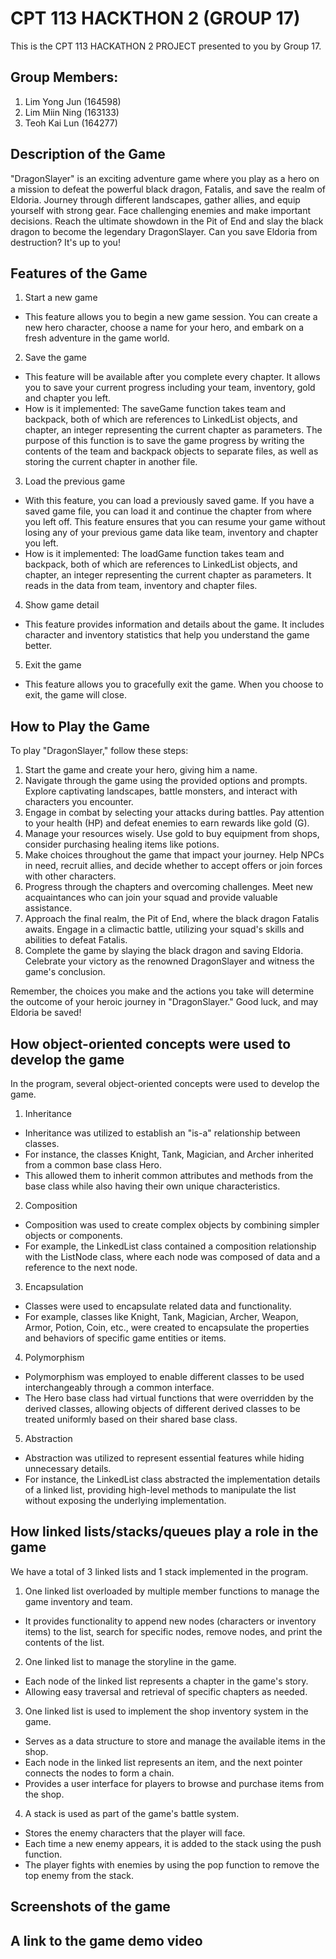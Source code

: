 # CPT 113 HACKTHON 2 (GROUP 17)
This is the CPT 113 HACKATHON 2 PROJECT presented to you by Group 17.

## Group Members:
1. Lim Yong Jun (164598)
2. Lim Miin Ning (163133)
3. Teoh Kai Lun (164277)

## Description of the Game
"DragonSlayer" is an exciting adventure game where you play as a hero on a mission to defeat the powerful black dragon, Fatalis, and save the realm of Eldoria. Journey through different landscapes, gather allies, and equip yourself with strong gear. Face challenging enemies and make important decisions. Reach the ultimate showdown in the Pit of End and slay the black dragon to become the legendary DragonSlayer. Can you save Eldoria from destruction? It's up to you!

## Features of the Game
1. Start a new game
- This feature allows you to begin a new game session. You can create a new hero character, choose a name for your hero, and embark on a fresh adventure in the game world.

2. Save the game
- This feature will be available after you complete every chapter. It allows you to save your current progress including your team, inventory, gold and chapter you left.
- How is it implemented: The saveGame function takes team and backpack, both of which are references to LinkedList objects, and chapter, an integer representing the current chapter as parameters. The purpose of this function is to save the game progress by writing the contents of the team and backpack objects to separate files, as well as storing the current chapter in another file.

3. Load the previous game
- With this feature, you can load a previously saved game. If you have a saved game file, you can load it and continue the chapter from where you left off. This feature ensures that you can resume your game without losing any of your previous game data like team, inventory and chapter you left.
- How is it implemented: The loadGame function takes team and backpack, both of which are references to LinkedList objects, and chapter, an integer representing the current chapter as parameters. It reads in the data from team, inventory and chapter files.
  
4. Show game detail
- This feature provides information and details about the game. It includes character and inventory statistics that help you understand the game better.
  
5. Exit the game
- This feature allows you to gracefully exit the game. When you choose to exit, the game will close.

## How to Play the Game
To play "DragonSlayer," follow these steps:

1. Start the game and create your hero, giving him a name.
2. Navigate through the game using the provided options and prompts. Explore captivating landscapes, battle monsters, and interact with characters you encounter.
3. Engage in combat by selecting your attacks during battles. Pay attention to your health (HP) and defeat enemies to earn rewards like gold (G).
4. Manage your resources wisely. Use gold to buy equipment from shops, consider purchasing healing items like potions.
5. Make choices throughout the game that impact your journey. Help NPCs in need, recruit allies, and decide whether to accept offers or join forces with other characters.
6. Progress through the chapters and overcoming challenges. Meet new acquaintances who can join your squad and provide valuable assistance.
7. Approach the final realm, the Pit of End, where the black dragon Fatalis awaits. Engage in a climactic battle, utilizing your squad's skills and abilities to defeat Fatalis.
8. Complete the game by slaying the black dragon and saving Eldoria. Celebrate your victory as the renowned DragonSlayer and witness the game's conclusion.

Remember, the choices you make and the actions you take will determine the outcome of your heroic journey in "DragonSlayer." Good luck, and may Eldoria be saved!

## How object-oriented concepts were used to develop the game
In the program, several object-oriented concepts were used to develop the game.

1. Inheritance
- Inheritance was utilized to establish an "is-a" relationship between classes.
- For instance, the classes Knight, Tank, Magician, and Archer inherited from a common base class Hero.
- This allowed them to inherit common attributes and methods from the base class while also having their own unique characteristics.
  
2. Composition
- Composition was used to create complex objects by combining simpler objects or components.
- For example, the LinkedList class contained a composition relationship with the ListNode class, where each node was composed of data and a reference to the next node.
  
3. Encapsulation
- Classes were used to encapsulate related data and functionality.
- For example, classes like Knight, Tank, Magician, Archer, Weapon, Armor, Potion, Coin, etc., were created to encapsulate the properties and behaviors of specific game entities or items.

4. Polymorphism
- Polymorphism was employed to enable different classes to be used interchangeably through a common interface.
- The Hero base class had virtual functions that were overridden by the derived classes, allowing objects of different derived classes to be treated uniformly based on their shared base class.

5. Abstraction
- Abstraction was utilized to represent essential features while hiding unnecessary details.
- For instance, the LinkedList class abstracted the implementation details of a linked list, providing high-level methods to manipulate the list without exposing the underlying implementation.

## How linked lists/stacks/queues play a role in the game
We have a total of 3 linked lists and 1 stack implemented in the program.
1. One linked list overloaded by multiple member functions to manage the game inventory and team.
- It provides functionality to append new nodes (characters or inventory items) to the list, search for specific nodes, remove nodes, and print the contents of the list.
  
2. One linked list to manage the storyline in the game.
- Each node of the linked list represents a chapter in the game's story.
- Allowing easy traversal and retrieval of specific chapters as needed.
  
3. One linked list is used to implement the shop inventory system in the game.
- Serves as a data structure to store and manage the available items in the shop.
- Each node in the linked list represents an item, and the next pointer connects the nodes to form a chain.
- Provides a user interface for players to browse and purchase items from the shop.

4. A stack is used as part of the game's battle system.
- Stores the enemy characters that the player will face.
- Each time a new enemy appears, it is added to the stack using the push function.
- The player fights with enemies by using the pop function to remove the top enemy from the stack.

## Screenshots of the game

## A link to the game demo video


   
